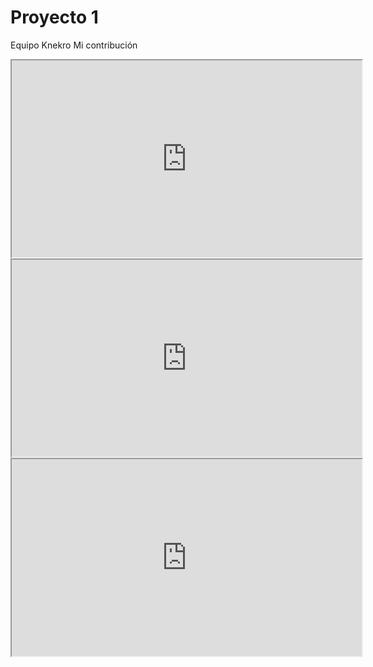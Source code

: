 # Proyecto 1
 Equipo Knekro
Mi contribución
<iframe width="560" height="315" src="https://www.youtube.com/watch?v=exyHslIckOo">
 </iframe>
 
 <iframe width="560" height="315" src="https://www.youtube.com/watch?v=81jSUJCHEaY">
 </iframe>
 
<iframe width="560" height="315" src="https://www.youtube.com/embed/vQGKAIaUlpk">
 </iframe>
